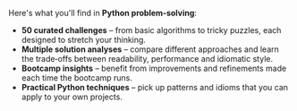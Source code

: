 Here's what you'll find in **Python problem‑solving**:

- **50 curated challenges** – from basic algorithms to tricky puzzles, each designed to stretch your thinking.
- **Multiple solution analyses** – compare different approaches and learn the trade‑offs between readability, performance and idiomatic style.
- **Bootcamp insights** – benefit from improvements and refinements made each time the bootcamp runs.
- **Practical Python techniques** – pick up patterns and idioms that you can apply to your own projects.